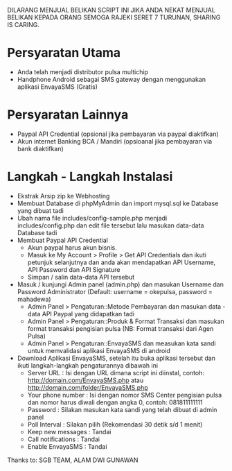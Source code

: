 DILARANG MENJUAL BELIKAN SCRIPT INI JIKA ANDA NEKAT MENJUAL BELIKAN KEPADA ORANG SEMOGA RAJEKI SERET 7 TURUNAN, SHARING IS CARING.
# Persyaratan Utama
* Anda telah menjadi distributor pulsa multichip
* Handphone Android sebagai SMS gateway dengan menggunakan aplikasi EnvayaSMS (Gratis)

# Persyaratan Lainnya
* Paypal API Credential (opsional jika pembayaran via paypal diaktifkan)
* Akun internet Banking BCA / Mandiri (opsioanal jika pembayaran via bank diaktifkan)

# Langkah - Langkah Instalasi
* Ekstrak Arsip zip ke Webhosting
* Membuat Database di phpMyAdmin dan import mysql.sql ke Database yang dibuat tadi
* Ubah nama file includes/config-sample.php menjadi includes/config.php dan edit file tersebut lalu masukan data-data Database tadi
* Membuat Paypal API Credential
    - Akun paypal harus akun bisnis.
    - Masuk ke My Account > Profile > Get API Credentials dan ikuti petunjuk selanjutnya dan anda akan mendapatkan API Username, API Password dan API Signature
    - Simpan / salin data-data API tersebut
* Masuk / kunjungi Admin panel (admin.php) dan masukan Username dan Password Administrator (Default: username = okepulsa, password = mahadewa)
    - Admin Panel > Pengaturan::Metode Pembayaran dan masukan data - data API Paypal yang didapatkan tadi
    - Admin Panel > Pengaturan::Produk & Format Transaksi dan masukan format transaksi pengisian pulsa (NB: Format transaksi dari Agen Pulsa)
    - Admin Panel > Pengaturan::EnvayaSMS dan measukan kata sandi untuk memvalidasi aplikasi EnvayaSMS di android
* Download Aplikasi EnvayaSMS, setelah itu buka aplikasi tersebut dan ikuti langkah-langkah pengaturannya dibawah ini
    - Server URL : Isi dengan URL dimana script ini diinstal, contoh: http://domain.com/EnvayaSMS.php atau http://domain.com/folder/EnvayaSMS.php
    - Your phone number : Isi dengan nomor SMS Center pengisian pulsa dan nomor harus diwali dengan angka 0, contoh: 081811111111
    - Password : Silakan masukan kata sandi yang telah dibuat di admin panel
    - Poll Interval : Silakan pilih (Rekomendasi 30 detik s/d 1 menit)
    - Keep new messages : Tandai
    - Call notifications : Tandai
    - Enable EnvayaSMS : Tandai
    
Thanks to: SGB TEAM, ALAM DWI GUNAWAN
